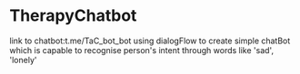 # TherapyChatbot

link to chatbot:t.me/TaC_bot_bot
using dialogFlow to create simple chatBot which is capable to recognise person's intent through words like 'sad', 'lonely'

